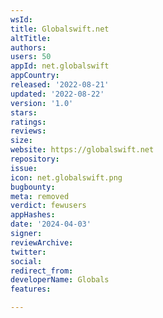 ```yaml
---
wsId: 
title: Globalswift.net
altTitle: 
authors: 
users: 50
appId: net.globalswift
appCountry: 
released: '2022-08-21'
updated: '2022-08-22'
version: '1.0'
stars: 
ratings: 
reviews: 
size: 
website: https://globalswift.net
repository: 
issue: 
icon: net.globalswift.png
bugbounty: 
meta: removed
verdict: fewusers
appHashes: 
date: '2024-04-03'
signer: 
reviewArchive: 
twitter: 
social: 
redirect_from: 
developerName: Globals
features: 

---
```


